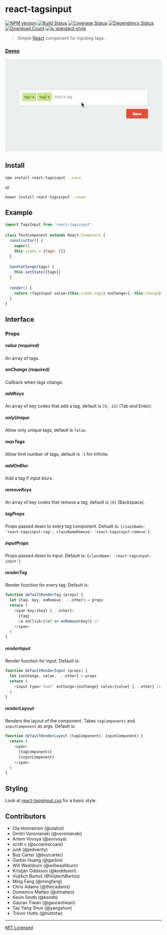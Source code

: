 # react-tagsinput

[![NPM version][npm-image]][npm-url]
[![Build Status][travis-image]][travis-url]
[![Coverage Status][coverage-image]][coverage-url]
[![Dependency Status][dep-image]][dep-url]
[![Download Count][downloads-image]][downloads-url]
[![js-standard-style][standard-image]][standard-url]

> Simple [React](http://facebook.github.io/react/index.html) component for inputing tags.

### [Demo](https://olahol.github.io/react-tagsinput)

[![Demo](./example/demo.gif)][demo-url]

## Install

```bash
npm install react-tagsinput --save
```

or

```bash
bower install react-tagsinput --save
```

## Example

```javascript
import TagsInput from 'react-tagsinput'

class TestComponent extends React.Component {
  constructor() {
    super()
    this.state = {tags: []}
  }

  handleChange(tags) {
    this.setState({tags})
  }

  render() {
    return <TagsInput value={this.state.tags} onChange={::this.change} />
  }
}
```

## Interface

### Props

##### value (required)

An array of tags.

##### onChange (required)

Callback when tags change.

##### addKeys

An array of key codes that add a tag, default is `[9, 13]` (Tab and Enter).

##### onlyUnique

Allow only unique tags, default is `false`.

##### maxTags

Allow limit number of tags, default is `-1` for infinite.

##### addOnBlur

Add a tag if input blurs.

##### removeKeys

An array of key codes that remove a tag, default is `[8]` (Backspace).

##### tagProps

Props passed down to every tag component. Defualt is: `{className: 'react-tagsinput-tag', classNameRemove: 'react-tagsinput-remove'}`.

##### inputProps

Props passed down to input. Default is: `{className: 'react-tagsinput-input'}`

##### renderTag

Render function for every tag. Default is:

```javascript
function defaultRenderTag (props) {
  let {tag, key, onRemove, ...other} = props
  return (
    <span key={key} {...other}>
      {tag}
      <a onClick={(e) => onRemove(key)} />
    </span>
  )
}
```

##### renderInput

Render function for input. Default is:

```javascript
function defaultRenderInput (props) {
  let {onChange, value, ...other} = props
  return (
    <input type='text' onChange={onChange} value={value} {...other} />
  )
}
```

##### renderLayout

Renders the layout of the component. Takes `tagComponents` and `inputComponent` as args. Default is:

```javascript
function defaultRenderLayout (tagComponents, inputComponent) {
  return (
    <span>
      {tagComponents}
      {inputComponent}
    </span>
  )
}
```

## Styling

Look at [react-tagsinput.css](./react-tagsinput.css) for a basic style.

## Contributors

* Ola Holmström (@olahol)
* Dmitri Voronianski (@voronianski)
* Artem Vovsya (@avovsya)
* scott c (@scoarescoare)
* junk (@jedverity)
* Buz Carter (@buzcarter)
* Garbin Huang (@garbin)
* Will Washburn (@willwashburn)
* Kristján Oddsson (@koddsson)
* Vojtěch Bartoš (@VojtechBartos)
* Ming Fang (@mingfang)
* Chris Adams (@thecadams)
* Domenico Matteo (@dmatteo)
* Kevin Smith (@ksmth)
* Gaurav Tiwari (@gauravtiwari)
* Tay Yang Shun (@yangshun)
* Trevor Hutto (@huttotw)


---

[MIT Licensed](https://tldrlegal.com/license/mit-license)


[npm-image]: https://img.shields.io/npm/v/react-tagsinput.svg?style=flat-square
[npm-url]: https://npmjs.org/package/react-tagsinput
[downloads-image]: http://img.shields.io/npm/dm/react-tagsinput.svg?style=flat-square
[downloads-url]: https://npmjs.org/package/react-tagsinput
[travis-image]: https://img.shields.io/travis/olahol/react-tagsinput/master.svg?style=flat-square
[travis-url]: https://travis-ci.org/olahol/react-tagsinput
[coverage-image]: https://img.shields.io/coveralls/olahol/react-tagsinput.svg?style=flat-square
[coverage-url]: https://coveralls.io/r/olahol/react-tagsinput
[demo-url]: https://github.com/olahol/react-tagsinput/blob/master/example/index.html
[dep-image]: https://david-dm.org/olahol/react-tagsinput/peer-status.svg?style=flat-square
[dep-url]: https://david-dm.org/olahol/react-tagsinput
[standard-image]: https://img.shields.io/badge/code%20style-standard-brightgreen.svg?style=flat-square
[standard-url]: https://github.com/feross/standard
